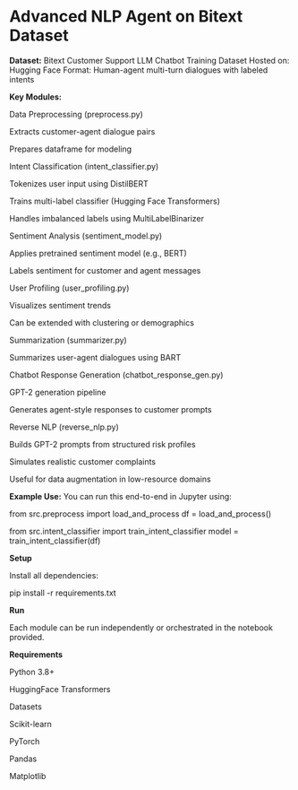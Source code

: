 # Advanced NLP Agent on Bitext Dataset

**Dataset:**
Bitext Customer Support LLM Chatbot Training Dataset
Hosted on: Hugging Face
Format: Human-agent multi-turn dialogues with labeled intents

**Key Modules:**

Data Preprocessing (preprocess.py)

Extracts customer-agent dialogue pairs

Prepares dataframe for modeling

Intent Classification (intent_classifier.py)

Tokenizes user input using DistilBERT

Trains multi-label classifier (Hugging Face Transformers)

Handles imbalanced labels using MultiLabelBinarizer

Sentiment Analysis (sentiment_model.py)

Applies pretrained sentiment model (e.g., BERT)

Labels sentiment for customer and agent messages

User Profiling (user_profiling.py)

Visualizes sentiment trends

Can be extended with clustering or demographics

Summarization (summarizer.py)

Summarizes user-agent dialogues using BART

Chatbot Response Generation (chatbot_response_gen.py)

GPT-2 generation pipeline

Generates agent-style responses to customer prompts

Reverse NLP (reverse_nlp.py)

Builds GPT-2 prompts from structured risk profiles

Simulates realistic customer complaints

Useful for data augmentation in low-resource domains

**Example Use:**
You can run this end-to-end in Jupyter using:

from src.preprocess import load_and_process
df = load_and_process()

from src.intent_classifier import train_intent_classifier
model = train_intent_classifier(df)

**Setup**

Install all dependencies:

pip install -r requirements.txt

**Run**

Each module can be run independently or orchestrated in the notebook provided.

**Requirements**

Python 3.8+

HuggingFace Transformers

Datasets

Scikit-learn

PyTorch

Pandas

Matplotlib
